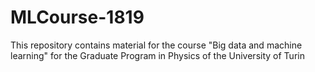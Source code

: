 # MLCourse-1819

This repository contains material for the course "Big data and machine learning" for the Graduate Program in Physics of the 
University of Turin

